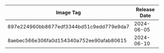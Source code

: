 | Image Tag                                | Release Date |
| ---------------------------------------- | ------------ |
| 897e224960bb8677edf3344bd51c9edd779e9da7 | 2024-06-05   |
| 8aebec566e306fa0d154340a752ee90afab80615 | 2024-06-10 |
